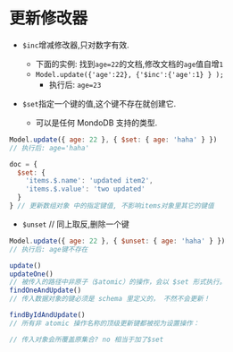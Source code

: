# 更新修改器

- `$inc`增减修改器,只对数字有效.

  - 下面的实例: 找到`age=22`的文档,修改文档的`age`值自增`1`
  - `Model.update({'age':22}, {'$inc':{'age':1} } );`
    - 执行后: `age=23`

- `$set`指定一个键的值,这个键不存在就创建它.
  - 可以是任何 MondoDB 支持的类型.

```js
Model.update({ age: 22 }, { $set: { age: 'haha' } })
// 执行后: age='haha'

doc = {
  $set: {
    'items.$.name': 'updated item2',
    'items.$.value': 'two updated'
  }
} // 更新数组对象 中的指定键值, 不影响items对象里其它的键值
```

- `$unset` // 同上取反,删除一个键

```js
Model.update({ age: 22 }, { $unset: { age: 'haha' } })
// 执行后: age键不存在

update()
updateOne()
// 被传入的路径中非原子（$atomic）的操作，会以 $set 形式执行。
findOneAndUpdate()
// 传入数据对象的键必须是 schema 里定义的， 不然不会更新！

findByIdAndUpdate()
// 所有非 atomic 操作名称的顶级更新键都被视为设置操作：

// 传入对象会所覆盖原集合? no 相当于加了$set
```
